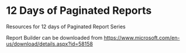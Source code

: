 # 12 Days of Paginated Reports
Resources for 12 days of Paginated Report Series

Report Builder can be downloaded from
https://www.microsoft.com/en-us/download/details.aspx?id=58158


